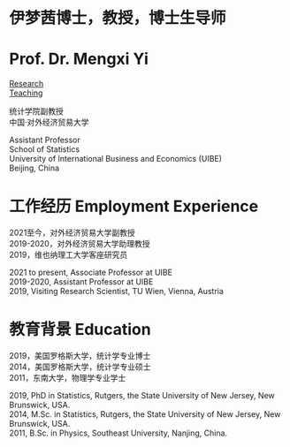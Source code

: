 # 伊梦茜博士，教授，博士生导师
# Prof. Dr. Mengxi Yi



[Research](Research.md)  
[Teaching](Teaching.md)





统计学院副教授  
中国·对外经济贸易大学

Assistant Professor  
School of Statistics  
University of International Business and Economics (UIBE)  
Beijing, China

# 工作经历 Employment Experience
2021至今，对外经济贸易大学副教授  
2019-2020，对外经济贸易大学助理教授  
2019，维也纳理工大学客座研究员


2021 to present, Associate Professor at UIBE  
2019-2020, Assistant Professor at UIBE  
2019, Visiting Research Scientist, TU Wien, Vienna, Austria


# 教育背景 Education
2019，美国罗格斯大学，统计学专业博士  
2014，美国罗格斯大学，统计学专业硕士  
2011，东南大学，物理学专业学士

2019, PhD in Statistics, Rutgers, the State University of New Jersey, New Brunswick, USA.  
2014, M.Sc. in Statistics, Rutgers, the State University of New Jersey, New Brunswick, USA.  
2011, B.Sc. in Physics, Southeast University, Nanjing, China.


